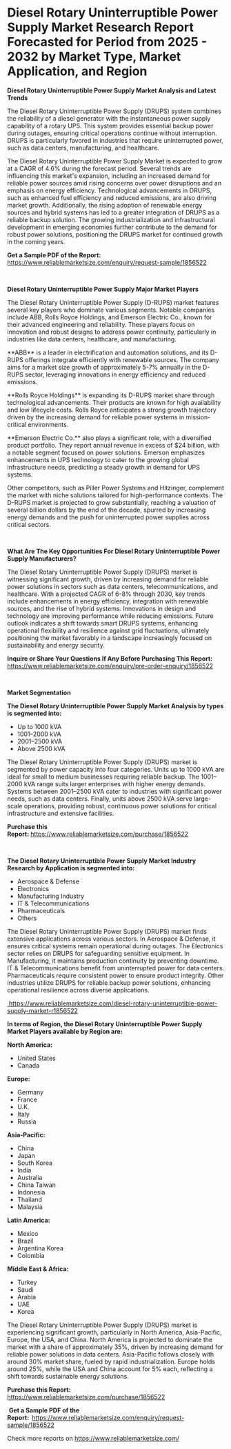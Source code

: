 <p><h1>Diesel Rotary Uninterruptible Power Supply Market Research Report Forecasted for Period from 2025 -  2032 by Market Type, Market Application, and Region</h1></p><p><strong>Diesel Rotary Uninterruptible Power Supply Market Analysis and Latest Trends</strong></p>
<p><p>The Diesel Rotary Uninterruptible Power Supply (DRUPS) system combines the reliability of a diesel generator with the instantaneous power supply capability of a rotary UPS. This system provides essential backup power during outages, ensuring critical operations continue without interruption. DRUPS is particularly favored in industries that require uninterrupted power, such as data centers, manufacturing, and healthcare.</p><p>The Diesel Rotary Uninterruptible Power Supply Market is expected to grow at a CAGR of 4.6% during the forecast period. Several trends are influencing this market's expansion, including an increased demand for reliable power sources amid rising concerns over power disruptions and an emphasis on energy efficiency. Technological advancements in DRUPS, such as enhanced fuel efficiency and reduced emissions, are also driving market growth. Additionally, the rising adoption of renewable energy sources and hybrid systems has led to a greater integration of DRUPS as a reliable backup solution. The growing industrialization and infrastructural development in emerging economies further contribute to the demand for robust power solutions, positioning the DRUPS market for continued growth in the coming years.</p></p>
<p><strong>Get a Sample PDF of the Report:&nbsp;</strong> <a href="https://www.reliablemarketsize.com/enquiry/request-sample/1856522?utm_campaign=3365&utm_medium=2&utm_source=Github&utm_content=ia&utm_term=07042025&utm_id=diesel-rotary-uninterruptible-power-supply">https://www.reliablemarketsize.com/enquiry/request-sample/1856522</a></p>
<p>&nbsp;</p>
<p><strong>Diesel Rotary Uninterruptible Power Supply Major Market Players</strong></p>
<p><p>The Diesel Rotary Uninterruptible Power Supply (D-RUPS) market features several key players who dominate various segments. Notable companies include ABB, Rolls Royce Holdings, and Emerson Electric Co., known for their advanced engineering and reliability. These players focus on innovation and robust designs to address power continuity, particularly in industries like data centers, healthcare, and manufacturing.</p><p>**ABB** is a leader in electrification and automation solutions, and its D-RUPS offerings integrate efficiently with renewable sources. The company aims for a market size growth of approximately 5-7% annually in the D-RUPS sector, leveraging innovations in energy efficiency and reduced emissions.</p><p>**Rolls Royce Holdings** is expanding its D-RUPS market share through technological advancements. Their products are known for high availability and low lifecycle costs. Rolls Royce anticipates a strong growth trajectory driven by the increasing demand for reliable power systems in mission-critical environments.</p><p>**Emerson Electric Co.** also plays a significant role, with a diversified product portfolio. They report annual revenue in excess of $24 billion, with a notable segment focused on power solutions. Emerson emphasizes enhancements in UPS technology to cater to the growing global infrastructure needs, predicting a steady growth in demand for UPS systems.</p><p>Other competitors, such as Piller Power Systems and Hitzinger, complement the market with niche solutions tailored for high-performance contexts. The D-RUPS market is projected to grow substantially, reaching a valuation of several billion dollars by the end of the decade, spurred by increasing energy demands and the push for uninterrupted power supplies across critical sectors.</p></p>
<p>&nbsp;</p>
<p><strong>What Are The Key Opportunities For Diesel Rotary Uninterruptible Power Supply Manufacturers?</strong></p>
<p><p>The Diesel Rotary Uninterruptible Power Supply (DRUPS) market is witnessing significant growth, driven by increasing demand for reliable power solutions in sectors such as data centers, telecommunications, and healthcare. With a projected CAGR of 6-8% through 2030, key trends include enhancements in energy efficiency, integration with renewable sources, and the rise of hybrid systems. Innovations in design and technology are improving performance while reducing emissions. Future outlook indicates a shift towards smart DRUPS systems, enhancing operational flexibility and resilience against grid fluctuations, ultimately positioning the market favorably in a landscape increasingly focused on sustainability and energy security.</p></p>
<p><strong>Inquire or Share Your Questions If Any Before Purchasing This Report:</strong> <a href="https://www.reliablemarketsize.com/enquiry/pre-order-enquiry/1856522?utm_campaign=3365&utm_medium=2&utm_source=Github&utm_content=ia&utm_term=07042025&utm_id=diesel-rotary-uninterruptible-power-supply">https://www.reliablemarketsize.com/enquiry/pre-order-enquiry/1856522</a></p>
<p>&nbsp;</p>
<p><strong>Market Segmentation</strong></p>
<p><strong>The Diesel Rotary Uninterruptible Power Supply Market Analysis by types is segmented into:</strong></p>
<p><ul><li>Up to 1000 kVA</li><li>1001–2000 kVA</li><li>2001–2500 kVA</li><li>Above 2500 kVA</li></ul></p>
<p><p>The Diesel Rotary Uninterruptible Power Supply (DRUPS) market is segmented by power capacity into four categories. Units up to 1000 kVA are ideal for small to medium businesses requiring reliable backup. The 1001–2000 kVA range suits larger enterprises with higher energy demands. Systems between 2001–2500 kVA cater to industries with significant power needs, such as data centers. Finally, units above 2500 kVA serve large-scale operations, providing robust, continuous power solutions for critical infrastructure and extensive facilities.</p></p>
<p><strong>Purchase this Report:&nbsp;</strong><a href="https://www.reliablemarketsize.com/purchase/1856522?utm_campaign=3365&utm_medium=2&utm_source=Github&utm_content=ia&utm_term=07042025&utm_id=diesel-rotary-uninterruptible-power-supply">https://www.reliablemarketsize.com/purchase/1856522</a></p>
<p>&nbsp;</p>
<p><strong>The Diesel Rotary Uninterruptible Power Supply Market Industry Research by Application is segmented into:</strong></p>
<p><ul><li>Aerospace & Defense</li><li>Electronics</li><li>Manufacturing Industry</li><li>IT & Telecommunications</li><li>Pharmaceuticals</li><li>Others</li></ul></p>
<p><p>The Diesel Rotary Uninterruptible Power Supply (DRUPS) market finds extensive applications across various sectors. In Aerospace & Defense, it ensures critical systems remain operational during outages. The Electronics sector relies on DRUPS for safeguarding sensitive equipment. In Manufacturing, it maintains production continuity by preventing downtime. IT & Telecommunications benefit from uninterrupted power for data centers. Pharmaceuticals require consistent power to ensure product integrity. Other industries utilize DRUPS for reliable backup power solutions, enhancing operational resilience across diverse applications.</p></p>
<p><a href="https://www.reliablemarketsize.com/diesel-rotary-uninterruptible-power-supply-market-r1856522?utm_campaign=3365&utm_medium=2&utm_source=Github&utm_content=ia&utm_term=07042025&utm_id=diesel-rotary-uninterruptible-power-supply">&nbsp;https://www.reliablemarketsize.com/diesel-rotary-uninterruptible-power-supply-market-r1856522</a></p>
<p><strong>In terms of Region, the Diesel Rotary Uninterruptible Power Supply Market Players available by Region are:</strong></p>
<p>
    <p> <strong> North America: </strong>
        <ul>
            <li>United States</li>
            <li>Canada</li>
        </ul>
        </p> 
    <p> <strong> Europe: </strong>
        <ul>
            <li>Germany</li>
            <li>France</li>
            <li>U.K.</li>
            <li>Italy</li>
            <li>Russia</li>
        </ul>
        </p> 
    <p> <strong> Asia-Pacific: </strong>
        <ul>
            <li>China</li>
            <li>Japan</li>
            <li>South Korea</li>
            <li>India</li>
            <li>Australia</li>
            <li>China Taiwan</li>
            <li>Indonesia</li>
            <li>Thailand</li>
            <li>Malaysia</li>
        </ul>
        </p> 
    <p> <strong> Latin America: </strong>
        <ul>
            <li>Mexico</li>
            <li>Brazil</li>
            <li>Argentina Korea</li>
            <li>Colombia</li>
        </ul>
        </p> 
    <p> <strong> Middle East & Africa: </strong>
        <ul>
            <li>Turkey</li>
            <li>Saudi</li>
            <li>Arabia</li>
            <li>UAE</li>
            <li>Korea</li>
        </ul>
    </p>
    </p>
<p><p>The Diesel Rotary Uninterruptible Power Supply (DRUPS) market is experiencing significant growth, particularly in North America, Asia-Pacific, Europe, the USA, and China. North America is projected to dominate the market with a share of approximately 35%, driven by increasing demand for reliable power solutions in data centers. Asia-Pacific follows closely with around 30% market share, fueled by rapid industrialization. Europe holds around 25%, while the USA and China account for 5% each, reflecting a shift towards sustainable energy solutions.</p></p>
<p><strong>Purchase this Report: </strong><a href="https://www.reliablemarketsize.com/purchase/1856522?utm_campaign=3365&utm_medium=2&utm_source=Github&utm_content=ia&utm_term=07042025&utm_id=diesel-rotary-uninterruptible-power-supply">https://www.reliablemarketsize.com/purchase/1856522</a></p>
<p>&nbsp;<strong>Get a Sample PDF of the Report:&nbsp;&nbsp;</strong><a href="https://www.reliablemarketsize.com/enquiry/request-sample/1856522?utm_campaign=3365&utm_medium=2&utm_source=Github&utm_content=ia&utm_term=07042025&utm_id=diesel-rotary-uninterruptible-power-supply">https://www.reliablemarketsize.com/enquiry/request-sample/1856522</a></p>
<p><strong></strong></p>
<p>Check more reports on <a href="https://www.reliablemarketsize.com/?utm_campaign=3365&utm_medium=2&utm_source=Github&utm_content=ia&utm_term=07042025&utm_id=diesel-rotary-uninterruptible-power-supply">https://www.reliablemarketsize.com/</a></p>